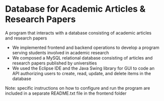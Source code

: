 # Database for Academic Articles & Research Papers
A program that interacts with a database consisting of academic articles and research papers

- We implemented frontend and backend operations to develop a program serving students involved in academic research
- We composed a MySQL relational database consisting of articles and research papers published by universities
- We used the Eclipse IDE and the Java Swing library for GUI to code an API authorizing users to create, read, update, and delete items in the database

Note: specific instructions on how to configure and run the program are included in a separate README.txt file in the frontend folder

